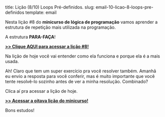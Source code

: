 title: Lição (8/10) Loops Pré-definidos.
slug: email-10-licao-8-loops-pre-definidos
template: email

Nesta lição #8 do **minicurso de lógica de programação** vamos aprender a estrutura de repetição mais utilizada na programação.

A estrutura **PARA-FAÇA**!

[**>> Clique AQUI para acessar a lição #8!**](http://mclp.dicasdeprogramacao.com.br/licao-8-loops-pre-definidos)

Na lição de hoje você vai entender como ela funciona e porque ela é a mais usada.

Ah! Claro que tem um super exercício pra você resolver também. Amanhã eu envio a resposta para você conferir, mas é muito importante que você tente resolvê-lo sozinho antes de ver a minha resolução. Combinado?

Clica aí pra acessar a lição de hoje.

[**>> Acessar a oitava lição do minicurso!**](http://mclp.dicasdeprogramacao.com.br/licao-8-loops-pre-definidos)

Bons estudos!
